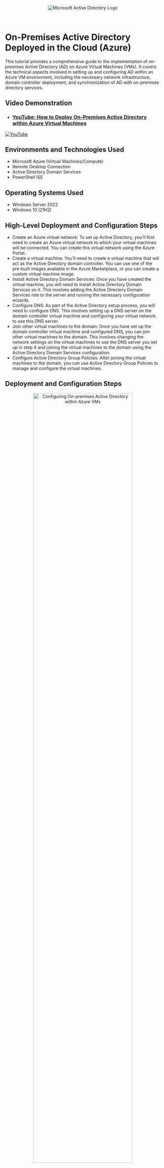</p>
<br />
<p align="center">
<img src="https://static.wixstatic.com/shapes/2ebf04_1a0a78f30bf34163afef25e7e8f6f848.svg" alt="Microsoft Active Directory Logo"/>
</p>
<br />

<h1>On-Premises Active Directory Deployed in the Cloud (Azure)</h1>
This tutorial provides a comprehensive guide to the implementation of on-premises Active Directory (AD) on Azure Virtual Machines (VMs). It covers the technical aspects involved in setting up and configuring AD within an Azure VM environment, including the necessary network infrastructure, domain controller deployment, and synchronization of AD with on-premises directory services.<br />


<h2>Video Demonstration</h2>

- ### [YouTube: How to Deploy On-Premises Active Directory within Azure Virtual Machines](https://youtu.be/lzHRxxSmQXc)

[![YouTube](https://static.wixstatic.com/media/2ebf04_d73739cd053d4595b1632b44d846170b~mv2.png)](https://youtu.be/lzHRxxSmQXc)
</p>

<h2>Environments and Technologies Used</h2>

- Microsoft Azure (Virtual Machines/Compute)
- Remote Desktop Connection
- Active Directory Domain Services
- PowerShell ISE

<h2>Operating Systems Used </h2>

- Windows Server 2022
- Windows 10 (21H2)

<h2>High-Level Deployment and Configuration Steps</h2>

- Create an Azure virtual network: To set up Active Directory, you'll first need to create an Azure virtual network to which your virtual machines will be connected. You can create this virtual network using the Azure Portal.
- Create a virtual machine: You'll need to create a virtual machine that will act as the Active Directory domain controller. You can use one of the pre-built images available in the Azure Marketplace, or you can create a custom virtual machine image.
- Install Active Directory Domain Services: Once you have created the virtual machine, you will need to install Active Directory Domain Services on it. This involves adding the Active Directory Domain Services role to the server and running the necessary configuration wizards.
- Configure DNS: As part of the Active Directory setup process, you will need to configure DNS. This involves setting up a DNS server on the domain controller virtual machine and configuring your virtual network to use this DNS server.
- Join other virtual machines to the domain: Once you have set up the domain controller virtual machine and configured DNS, you can join other virtual machines to the domain. This involves changing the network settings on the virtual machines to use the DNS server you set up in step 4 and joining the virtual machines to the domain using the Active Directory Domain Services configuration.
- Configure Active Directory Group Policies: After joining the virtual machines to the domain, you can use Active Directory Group Policies to manage and configure the virtual machines.

<h2>Deployment and Configuration Steps</h2>

<p>
<p align="center"> 
<img src="https://static.wixstatic.com/media/2ebf04_603f4353531c4e6f923ac17dad835795~mv2.png" height="80%" width="80%" alt="Configuring On-premises Active Directory within Azure VMs"/>
</p>
<p>
Step 1: Create a resource group that can be utilized on both virtual machines (VM).
</p>
<br />

<p>
<p align="center"> 
<img src="https://static.wixstatic.com/media/2ebf04_5464c352bd08402bb7c682b246726a80~mv2.png" height="80%" width="80%" alt="Configuring On-premises Active Directory within Azure VMs"/>
</p>
<p>
Step 2: Set up the domain controller running Active Directory by creating the first virtual machine with Windows Server 2022 as the image.
</p>
<br />

<p>
<p align="center"> 
<img src="https://static.wixstatic.com/media/2ebf04_c5c8268a6fbc430a9a2d1c48701e9cdc~mv2.png" height="80%" width="80%" alt="Configuring On-premises Active Directory within Azure VMs"/>
</p>
<p>
Step 3: Create a username and password for the Windows Server virtual machine, then click on "Review + Create".
</p>
<br />

<p>
<p align="center"> 
<img src="https://static.wixstatic.com/media/2ebf04_6a90fb6b8c8a4676970fc880771c3dd8~mv2.png" height="80%" width="80%" alt="Configuring On-premises Active Directory within Azure VMs"/>
</p>
<p>
Step 4: Set up the second virtual machine with Windows 10 Pro, Version 21H2, create a username and password, then click on "Review + Create".
</p>
<br />

<p>
<p align="center"> 
<img src="https://static.wixstatic.com/media/2ebf04_54d1c0b97da64f4295263c613c908d7b~mv2.png" height="80%" width="80%" alt="Configuring On-premises Active Directory within Azure VMs"/>
</p>
<p>
Step 5: Ensure that VM2 running Windows 10 Pro is added to the same virtual network and resource group as VM1 running Windows Server, by going to the networking tab.
</p>
<br />

<p>
<p align="center"> 
<img src="https://static.wixstatic.com/media/2ebf04_abcadc2bd9a840d2bfd4c2d58fa16877~mv2.png" height="80%" width="80%" alt="Configuring On-premises Active Directory within Azure VMs"/>
</p>
<p>
Step 6: Navigate to the Azure virtual machines and select Virtual Machine 1, then click on "Networking" and choose "Network interface".
</p>
<br />

<p>
<p align="center"> 
<img src="https://static.wixstatic.com/media/2ebf04_6afd1f4b28714e52a4d435b25aa98164~mv2.png" height="80%" width="80%" alt="Configuring On-premises Active Directory within Azure VMs"/>
</p>
<p>
Step 7: Proceed to "IP Configurations" and select "ipconfig 1".
</p>
<br />

<p>
<p align="center"> 
<img src="https://static.wixstatic.com/media/2ebf04_9be41f151f394d5ca2577f7eb188e3cd~mv2.png" height="80%" width="80%" alt="Configuring On-premises Active Directory within Azure VMs"/>
</p>
<p>
Step 8: Switch the Private IP address assignment from Dynamic to Static, then select "Save".
</p>
<br />

<p>
<p align="center"> 
<img src="https://static.wixstatic.com/media/2ebf04_004b3e69435640a5ad30979a0756e40e~mv2.png" height="80%" width="80%" alt="Configuring On-premises Active Directory within Azure VMs"/>
</p>
<p>
Step 9: Use Remote Desktop Connection to connect to VM1 using its public IP address.
</p>
<br />

<p>
<p align="center"> 
<img src="https://static.wixstatic.com/media/2ebf04_0b79d63027284f9e95e7affa10c3201b~mv2.png" height="80%" width="80%" alt="Configuring On-premises Active Directory within Azure VMs"/>
</p>
<p>
Step 10: Once logged into the virtual machine, navigate to Windows Defender Firewall with Advanced Security, and click on Inbound Security Rules. Enable the following rules:
<li>Core Networking Diagnostics – ICMP Echo Request (ICMPv4-In) from <b><i>any remote address</b></i>.</li>
<li>Core Networking Diagnostics – ICMP Echo Request (ICMPv4-In) from <b><i>the local subnet</b></i>.</li>
</p>
<br />

<p>
<p align="center"> 
<img src="https://static.wixstatic.com/media/2ebf04_a4ef98e50ae54c1e92b7b4fad9f9ff70~mv2.png" height="80%" width="80%" alt="Configuring On-premises Active Directory within Azure VMs"/>
</p>
<p>
Step 11: Open Server Manager and select "Add Roles and Features."
</p>
<br />

<p>
<p align="center"> 
<img src="https://static.wixstatic.com/media/2ebf04_48b908e3f8924632b324ece872af3497~mv2.png" height="60%" width="60%" alt="Configuring On-premises Active Directory within Azure VMs"/>
</p>
<p>
Step 12: Follow the default installation settings until you reach "Server Roles." Select "Active Directory Domain Services" and click "Next."
</p>
<br />

<p>
<p align="center"> 
<img src="https://static.wixstatic.com/media/2ebf04_54771f89b17947e493a85f50579624c3~mv2.png" height="60%" width="60%" alt="Configuring On-premises Active Directory within Azure VMs"/>
</p>
<p>
Step 13: Continue with the default installation settings until the final page, then click "Install."
</p>
<br />

<p>
<p align="center"> 
<img src="https://static.wixstatic.com/media/2ebf04_0836ce5db2b74e728ee07c32528c9759~mv2.png" height="80%" width="80%" alt="Configuring On-premises Active Directory within Azure VMs"/>
</p>
<p>
Step 14: Click on the flag icon in Server Manager with the yellow warning sign and select "Promote this server to a domain controller."
</p>
<br />

<p>
<p align="center"> 
<img src="https://static.wixstatic.com/media/2ebf04_afac43aa566a45f09d21da0cbe93951c~mv2.png" height="60%" width="60%" alt="Configuring On-premises Active Directory within Azure VMs"/>
</p>
<p>
Step 15: Select "Add a new forest" and choose a domain name for the root.
</p>
<br />

<p>
<p align="center"> 
<img src="https://static.wixstatic.com/media/2ebf04_b06ff6b33d5841acabe5f406ce2a5f4c~mv2.png" height="60%" width="60%" alt="Configuring On-premises Active Directory within Azure VMs"/>
</p>
<p>
Step 16: Choose a password for Directory Services Restore Mode (DSRM).
</p>
<br />

<p>
<p align="center"> 
<img src="https://static.wixstatic.com/media/2ebf04_600036509a034aa6a24137a63add799c~mv2.png" height="60%" width="60%" alt="Configuring On-premises Active Directory within Azure VMs"/>
</p>
<p>
Step 17: Proceed with the default installation settings and click the "Install" button.
</p>
<br />

<p>
<p align="center"> 
<img src="https://static.wixstatic.com/media/2ebf04_d608270bf12e45e580b5ba70f4fdd25d~mv2.png" height="60%" width="60%" alt="Configuring On-premises Active Directory within Azure VMs"/>
</p>
<p>
Step 18: After successfully installing Active Directory Domain Services, the remote desktop connection will automatically restart.
</p>
<br />

<p>
<p align="center"> 
<img src="https://static.wixstatic.com/media/2ebf04_50ee1cb680064114b6f8441fb758f676~mv2.png" height="40%" width="40%" alt="Configuring On-premises Active Directory within Azure VMs"/>
</p>
<p>
Step 19: To log back into the virtual machine, use Remote Desktop Connection with the domain name chosen for root followed by a backslash and the username you selected for the VM. Enter the password and click on the "Ok" button.
</p>
<br />

<p>
<p align="center"> 
<img src="https://static.wixstatic.com/media/2ebf04_01b6df7404084f40b153dfdb176ef2ed~mv2.png" height="80%" width="80%" alt="Configuring On-premises Active Directory within Azure VMs"/>
</p>
<p>
Step 20: To organize users into different categories, navigate to Tools in Server Manager and select Active Directory Users and Computers.
</p>
<br />

<p>
<p align="center"> 
<img src="https://static.wixstatic.com/media/2ebf04_d422da2a5c05422e823885caf80bb74e~mv2.png" height="60%" width="60%" alt="Configuring On-premises Active Directory within Azure VMs"/>
</p>
<p>
Step 21: Create two folders named "Employees" and "Admins" by right-clicking on the created domain, select "New", then choose "Organizational Unit" in Server Manager.
</p>
<br />

<p>
<p align="center"> 
<img src="https://static.wixstatic.com/media/2ebf04_5bbadb6c32174480b67739df0d04c60a~mv2.png" height="40%" width="40%" alt="Configuring On-premises Active Directory within Azure VMs"/>
</p>
<p>
Step 22: Navigate to the newly created "Admins" folder, then select "New" and choose "User" to create a user account. that with administrative privileges.
</p>
<br />

<p>
<p align="center"> 
<img src="https://static.wixstatic.com/media/2ebf04_43ff9a5f03bb48808993b3f2f3a08c38~mv2.png" height="50%" width="50%" alt="Configuring On-premises Active Directory within Azure VMs"/>
</p>
<p>
Step 23: To give the newly created user administrative privileges, right-click on the user in the Admins folder and select Properties. Then, navigate to the "Member of" tab and click on "Add". Finally, add the user to the Domain Admins group.
</p>
<br />

<p>
<p align="center"> 
<img src="https://static.wixstatic.com/media/2ebf04_75c27af4ae794f26b4216832643916dc~mv2.png" height="40%" width="40%" alt="Configuring On-premises Active Directory within Azure VMs"/>
</p>
<p>
Step 24: After logging off, use the remote desktop connection to access the domain controller with the newly created admin user.
</p>
<br />

<p>
<p align="center"> 
<img src="https://static.wixstatic.com/media/2ebf04_2e678d71387f41089cca917b72af32ba~mv2.png" height="80%" width="80%" alt="Configuring On-premises Active Directory within Azure VMs"/>
</p>
<p>
Step 25: Return to the Azure portal on your local computer and navigate to Virtual Machine 1. Then, go to Networking and copy the NIC Private IP. Finally, update virtual machine 2's DNS to match this IP address.
</p>
<br />

<p>
<p align="center"> 
<img src="https://static.wixstatic.com/media/2ebf04_ba1e5deb73904fcda9d1a2f2cc3ae134~mv2.png" height="80%" width="80%" alt="Configuring On-premises Active Directory within Azure VMs"/>
</p>
<p>
Step 26: Navigate to the Network Interface section of virtual machine 2 in the Azure Portal.
</p>
<br />

<p>
<p align="center"> 
<img src="https://static.wixstatic.com/media/2ebf04_e9bea6246b734d9fa4ff69670f07c694~mv2.png" height="80%" width="80%" alt="Configuring On-premises Active Directory within Azure VMs"/>
</p>
<p>
Step 27: Navigate to Network Interface in the Azure Portal for virtual machine 2. Then, select DNS Servers and choose "Custom" to update the DNS Server settings with virtual machine 1's Private IP. Finally, click on "Save" to save the changes.
</p>
<br />

<p>
<p align="center"> 
<img src="https://static.wixstatic.com/media/2ebf04_dfee12c4b27e422891420c5f833c1792~mv2.png" height="80%" width="80%" alt="Configuring On-premises Active Directory within Azure VMs"/>
</p>
<p>
Step 28: Use the selected username and password during the initial setup of the Windows 10 virtual machine to re-establish a Remote Desktop Connection.
</p>
<br />

<p>
<p align="center"> 
<img src="https://static.wixstatic.com/media/2ebf04_305d1d2278f340e5acf5ae8a296d60dc~mv2.png" height="40%" width="40%" alt="Configuring On-premises Active Directory within Azure VMs"/>
</p>
<p>
Step 29: Right-click the Windows logo located in the bottom left corner of the screen, select "System", then "About", and click on "Rename this PC (advanced)" followed by "Change".
</p>
<br />

<p>
<p align="center"> 
<img src="https://static.wixstatic.com/media/2ebf04_451df308c0194308a87da5f185e707d5~mv2.png" height="80%" width="80%" alt="Configuring On-premises Active Directory within Azure VMs"/>
</p>
<p>
Step 30: Next, click on "Domain" under the "Member of" section and enter the domain name that was previously chosen for root, click "OK", and provide the username and password of the admin user.
</p>
<br />

<p>
<p align="center"> 
<img src="https://static.wixstatic.com/media/2ebf04_6ee318e0728d48588f91c1985c1265c5~mv2.png" height="30%" width="30%" alt="Configuring On-premises Active Directory within Azure VMs"/>
</p>
<p>
Step 31: In the event that the joining of VM2 to the domain controller VM1 is successful, a welcome message should be received.
</p>
<br />

<p>
<p align="center"> 
<img src="https://static.wixstatic.com/media/2ebf04_ba46d5b15472496296db24bce708108a~mv2.png" height="30%" width="30%" alt="Configuring On-premises Active Directory within Azure VMs"/>
</p>
<p>
Step 32: After successfully joining the domain controller, a machine restart will be initiated to apply the changes.
</p>
<br />

<p>
<p align="center"> 
<img src="https://static.wixstatic.com/media/2ebf04_9b2dbe93bd224bc8a00e127bbb5f8e26~mv2.png" height="80%" width="80%" alt="Configuring On-premises Active Directory within Azure VMs"/>
</p>
<p>
Step 33: To proceed, remotely connect back to VM2 using the admin user credentials, then navigate to "System", go to "About", followed by "Remote Desktop", and click on “Select users who have remote access to this PC".
</p>
<br />

<p>
<p align="center"> 
<img src="https://static.wixstatic.com/media/2ebf04_6fe1be950a75430f8eb9decc3bb7a31e~mv2.png" height="40%" width="40%" alt="Configuring On-premises Active Directory within Azure VMs"/>
</p>
<p align="center"> 
<img src="https://static.wixstatic.com/media/2ebf04_4710dd3f58c04c5dabf210b6ae01f744~mv2.png" height="40%" width="40%" alt="Configuring On-premises Active Directory within Azure VMs"/>
</p>
<p>
Step 34: Subsequently, click on "Add", enter "Domain Users", and click "OK" to grant access to <b><i>all</b></i> user accounts created in Active Directory to the domain controller.
</p>
<br />

<p>
<p align="center"> 
<img src="https://static.wixstatic.com/media/2ebf04_c7a095899b6143f49cc2ee6cbfca82ca~mv2.png" height="60%" width="60%" alt="Configuring On-premises Active Directory within Azure VMs"/>
</p>
<p>
Step 35: Launch Windows PowerShell ISE with administrator privileges to create additional user accounts.
</p>
<br />

<p>
<p align="center"> 
<img src="https://static.wixstatic.com/media/2ebf04_2319dc164f87456e81c52ff601d33804~mv2.png" height="80%" width="80%" alt="Configuring On-premises Active Directory within Azure VMs"/>
</p>
<p>
Step 36: Copy and paste the code provided in the <a href="https://github.com/stevenmnocent/configure-ad/blob/main/Code%20to%20Create%20User%20Accounts.txt">text document</a> uploaded to this tutorial into PowerShell ISE.
</p>
<br />

<p>
<p align="center"> 
<img src="https://static.wixstatic.com/media/2ebf04_582629d2c89e483f8dce9d15e0cab5e6~mv2.png" height="80%" width="80%" alt="Configuring On-premises Active Directory within Azure VMs"/>
</p>
<p>
Step 37: Open PowerShell ISE, create a new script, paste the provided code, and click the green "run script" button.
</p>
<br />

<p>
<p align="center"> 
<img src="https://static.wixstatic.com/media/2ebf04_286eff84d6f94de394014660d796c31b~mv2.png" height="80%" width="80%" alt="Configuring On-premises Active Directory within Azure VMs"/>
</p>
<p>
Step 38 – If the aforementioned steps were executed correctly, user accounts should start to generate within PowerShell.
</p>
<br />

<p>
<p align="center"> 
<img src="https://static.wixstatic.com/media/2ebf04_ba261af7adb046af8532b76ff3a88781~mv2.png" height="60%" width="60%" alt="Configuring On-premises Active Directory within Azure VMs"/>
</p>
<p>
Step 39: Launch Active Directory Users and Computers in Server Manager and observe the various accounts populating in the Employees folder.
</p>
<br />

<p>
<p align="center"> 
<img src="https://static.wixstatic.com/media/2ebf04_3dd04031bb534bd6b526152a907a30e1~mv2.png" height="80%" width="80%" alt="Configuring On-premises Active Directory within Azure VMs"/>
</p>
<p>
Step 40: Select a user account at random and try to log into virtual machine 2 using the default password assigned to all user accounts, which is "Password1".
</p>
<br />

<p>
<p align="center"> 
<img src="https://static.wixstatic.com/media/2ebf04_d78f58f24a0849af83920875e19bbb91~mv2.png" height="60%" width="60%" alt="Configuring On-premises Active Directory within Azure VMs"/>
</p>
<p align="center"> 
<img src="https://static.wixstatic.com/media/2ebf04_61d6255d81ee411e93fde25cd355a124~mv2.png" height="60%" width="60%" alt="Configuring On-premises Active Directory within Azure VMs"/>
</p>
<p>
Step 41: Once a user account on Active Directory is successfully logged in, this lab will conclude. In addition, several other account options are available, including the capability to unlock "locked" user accounts due to failed password attempts, reset passwords, disable accounts, and more.
</p>
<br />

<p align="center">🔨<b><i>Hard work beats talent when talent doesn't work hard. ~ Tim Notke</b></i></p>👨🏾‍💻
</p>
<br />

<p align="right"> Next: <a href="https://github.com/stevenmnocent/dns-management"
>DNS Management of A-Records, CNMAE Records and Local DNS Cache</a></p>
